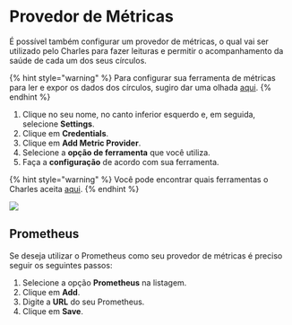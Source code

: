 # Provedor de Métricas

É possível também configurar um provedor de métricas, o qual vai ser utilizado pelo Charles para fazer leituras e permitir o acompanhamento da saúde de cada um dos seus círculos.

{% hint style="warning" %}
Para configurar sua ferramenta de métricas para ler e expor os dados dos círculos, sugiro dar uma olhada [aqui]().
{% endhint %}

1. Clique no seu nome, no canto inferior esquerdo e, em seguida, selecione **Settings**.
2. Clique em **Credentials**.
3. Clique em **Add Metric Provider**.
4. Selecione a **opção de ferramenta** que você utiliza.
5. Faça a **configuração** de acordo com sua ferramenta.

{% hint style="warning" %}
Você pode encontrar quais ferramentas o Charles aceita [aqui]().
{% endhint %}

![](../../.gitbook/assets/metrics-provider.gif)

## Prometheus 

Se deseja utilizar o Prometheus como seu provedor de métricas é preciso seguir os seguintes passos:

1. Selecione a opção **Prometheus** na listagem.
2. Clique em **Add**.
3. Digite a **URL** do seu Prometheus.
4. Clique em **Save**.

